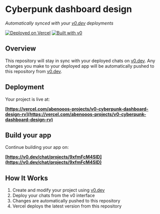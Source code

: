 # Cyberpunk dashboard design

*Automatically synced with your [v0.dev](https://v0.dev) deployments*

[![Deployed on Vercel](https://img.shields.io/badge/Deployed%20on-Vercel-black?style=for-the-badge&logo=vercel)](https://vercel.com/abenooos-projects/v0-cyberpunk-dashboard-design-rv)
[![Built with v0](https://img.shields.io/badge/Built%20with-v0.dev-black?style=for-the-badge)](https://v0.dev/chat/projects/9xfmFcM4SID)

## Overview

This repository will stay in sync with your deployed chats on [v0.dev](https://v0.dev).
Any changes you make to your deployed app will be automatically pushed to this repository from [v0.dev](https://v0.dev).

## Deployment

Your project is live at:

**[https://vercel.com/abenooos-projects/v0-cyberpunk-dashboard-design-rv](https://vercel.com/abenooos-projects/v0-cyberpunk-dashboard-design-rv)**

## Build your app

Continue building your app on:

**[https://v0.dev/chat/projects/9xfmFcM4SID](https://v0.dev/chat/projects/9xfmFcM4SID)**

## How It Works

1. Create and modify your project using [v0.dev](https://v0.dev)
2. Deploy your chats from the v0 interface
3. Changes are automatically pushed to this repository
4. Vercel deploys the latest version from this repository